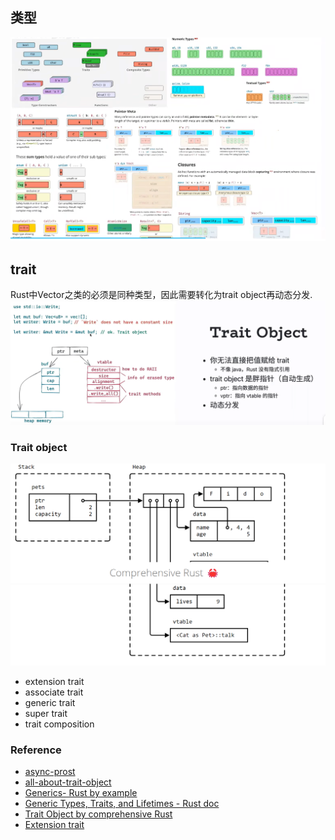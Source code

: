 ## 类型
![img](./types.png)

## trait
Rust中Vector之类的必须是同种类型，因此需要转化为trait object再动态分发.
![img](./trait.png)

### Trait object
![img](./trait-objects.png)

- extension trait
- associate trait
- generic trait
- super trait
- trait composition

### Reference
- [async-prost](https://github.com/tyrchen/async-prost)
- [all-about-trait-object](https://brson.github.io/rust-anthology/1/all-about-trait-objects.html)
- [Generics- Rust by example](https://doc.rust-lang.org/beta/rust-by-example/generics.html)
- [Generic Types, Traits, and Lifetimes - Rust doc](https://doc.rust-lang.org/book/ch10-00-generics.html)
- [Trait Object by comprehensive Rust](https://google.github.io/comprehensive-rust/methods-and-traits/trait-objects.html)
- [Extension trait](https://rust-lang.github.io/rfcs/0445-extension-trait-conventions.html)